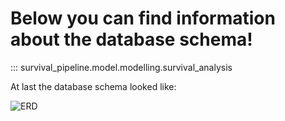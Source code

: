 # Below you can find information about the database schema!

::: survival_pipeline.model.modelling.survival_analysis

At last the database schema looked like: 

![ERD](../images/ERD.jpg)
